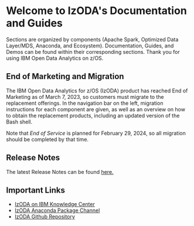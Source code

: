 # Welcome to IzODA's Documentation and Guides

Sections are organized by components (Apache Spark, Optimized Data Layer/MDS, Anaconda, and Ecosystem). Documentation, Guides, and Demos can be found within their corresponding sections. Thank you for using IBM Open Data Analytics on z/OS.

## End of Marketing and Migration  

The IBM Open Data Analytics for z/OS (IzODA) product has reached End of Marketing as of March 7, 2023, so customers must migrate to the replacement offerings.  In the navigation bar on the left, migration instructions for each component are given, as well as an overview on how to obtain the replacement products, including an updated version of the Bash shell.

Note that _End of Service_ is planned for February 29, 2024, so all migration should be completed by that time.

## Release Notes
The latest Release Notes can be found [here.](https://www.ibm.com/support/knowledgecenter/en/SS3H8V_1.1.0/com.ibm.izoda.v1r1.azka100/topics/azka100_soc.htm)

## Important Links
- [IzODA on IBM Knowledge Center](https://www.ibm.com/support/knowledgecenter/en/SS3H8V_1.1.0/com.ibm.izoda.v1r1.azka100/topics/azka100_soc.htm)
- [IzODA Anaconda Package Channel](https://anaconda.org/izoda)
- [IzODA Github Repository](https://github.com/IzODA/)